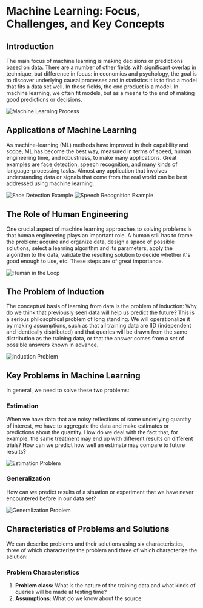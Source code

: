 # Machine Learning: Focus, Challenges, and Key Concepts

## Introduction
The main focus of machine learning is making decisions or predictions based on data. There are a number of other fields with significant overlap in technique, but difference in focus: in economics and psychology, the goal is to discover underlying causal processes and in statistics it is to find a model that fits a data set well. In those fields, the end product is a model. In machine learning, we often fit models, but as a means to the end of making good predictions or decisions.

![Machine Learning Process](https://example.com/machine-learning-process.png)

## Applications of Machine Learning
As machine-learning (ML) methods have improved in their capability and scope, ML has become the best way, measured in terms of speed, human engineering time, and robustness, to make many applications. Great examples are face detection, speech recognition, and many kinds of language-processing tasks. Almost any application that involves understanding data or signals that come from the real world can be best addressed using machine learning.

![Face Detection Example](https://example.com/face-detection.png)
![Speech Recognition Example](https://example.com/speech-recognition.png)

## The Role of Human Engineering
One crucial aspect of machine learning approaches to solving problems is that human engineering plays an important role. A human still has to frame the problem: acquire and organize data, design a space of possible solutions, select a learning algorithm and its parameters, apply the algorithm to the data, validate the resulting solution to decide whether it's good enough to use, etc. These steps are of great importance.

![Human in the Loop](https://example.com/human-in-the-loop.png)

## The Problem of Induction
The conceptual basis of learning from data is the problem of induction: Why do we think that previously seen data will help us predict the future? This is a serious philosophical problem of long standing. We will operationalize it by making assumptions, such as that all training data are IID (independent and identically distributed) and that queries will be drawn from the same distribution as the training data, or that the answer comes from a set of possible answers known in advance.

![Induction Problem](https://example.com/induction-problem.png)

## Key Problems in Machine Learning
In general, we need to solve these two problems:

### Estimation
When we have data that are noisy reflections of some underlying quantity of interest, we have to aggregate the data and make estimates or predictions about the quantity. How do we deal with the fact that, for example, the same treatment may end up with different results on different trials? How can we predict how well an estimate may compare to future results?

![Estimation Problem](https://example.com/estimation-problem.png)

### Generalization
How can we predict results of a situation or experiment that we have never encountered before in our data set?

![Generalization Problem](https://example.com/generalization-problem.png)

## Characteristics of Problems and Solutions
We can describe problems and their solutions using six characteristics, three of which characterize the problem and three of which characterize the solution:

### Problem Characteristics
1. **Problem class:** What is the nature of the training data and what kinds of queries will be made at testing time?
2. **Assumptions:** What do we know about the source
